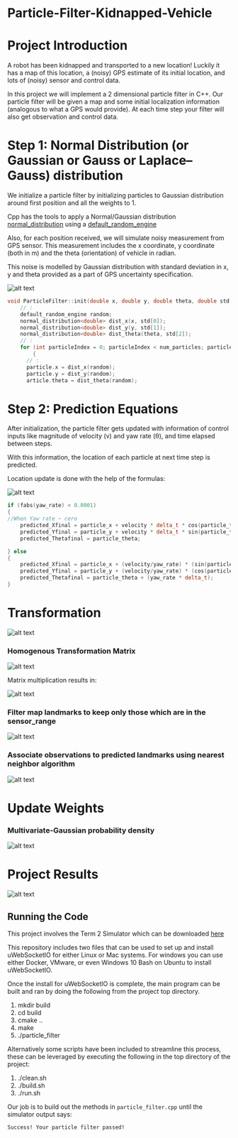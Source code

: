 # Particle-Filter-Kidnapped-Vehicle
[//]: # (Image References)

[image1]: ./images/normaldistribution.jpg "Normal Distribution"
[image2]: ./images/prediction-equations.png "Prediction Equations"
[image3]: ./images/coord_translation.png "coord translation"
[image4]: ./images/transformation_matrix.png "transformation matrix"
[image5]: ./images/homogeneous_matrix.png "homogeneous matrix"
[image6]: ./images/sensor_range.png "sensor range"
[image7]: ./images/nearestNeighbor.png "Nearest Neighbor"
[image8]: ./images/Multivariate-Gaussian.png "Multivariate Gaussian"
[image9]: ./images/ParticleFilter.png "Particle Filter"

# Project Introduction
A robot has been kidnapped and transported to a new location! Luckily it has a map of this location, a (noisy) GPS estimate of its initial location, and lots of (noisy) sensor and control data.

In this project we will implement a 2 dimensional particle filter in C++. Our particle filter will be given a map and some initial localization information (analogous to what a GPS would provide). At each time step your filter will also get observation and control data.

# Step 1: Normal Distribution (or Gaussian or Gauss or Laplace–Gauss) distribution

We initialize a particle filter by initializing particles to Gaussian distribution around first position and all the weights to 1.

Cpp has the tools to apply a Normal/Gaussian distribution [normal_distribution](http://en.cppreference.com/w/cpp/numeric/random/normal_distribution) using a [default_random_engine](http://www.cplusplus.com/reference/random/default_random_engine/)

Also, for each position received, we will simulate noisy measurement from GPS sensor. This measurement includes the x coordinate, y coordinate (both in m) and the theta (orientation) of vehicle in radian. 

This noise is modelled by Gaussian distribution with standard deviation in x, y and theta provided as a part of GPS uncertainty specification.

![alt text][image1]

```Cpp
void ParticleFilter::init(double x, double y, double theta, double std[]) {
	// :
	default_random_engine random;
	normal_distribution<double> dist_x(x, std[0]);
	normal_distribution<double> dist_y(y, std[1]);
	normal_distribution<double> dist_theta(theta, std[2]);
	// :	
	for (int particleIndex = 0; particleIndex < num_particles; particleIndex++)
    	{
	  // :
	  particle.x = dist_x(random);
	  particle.y = dist_y(random);
	  article.theta = dist_theta(random);
```

# Step 2: Prediction Equations

After initialization, the particle filter gets updated with information of control inputs like magnitude of velocity (v) and yaw rate (θ), and time elapsed between steps. 

With this information, the location of each particle at next time step is predicted. 

Location update is done with the help of the formulas:

![alt text][image2]

```Cpp
if (fabs(yaw_rate) < 0.0001) 
{
//When Yaw rate ~ cero
	predicted_Xfinal = particle_x + velocity * delta_t * cos(particle_theta);
	predicted_Yfinal = particle_y + velocity * delta_t * sin(particle_theta);
	predicted_Thetafinal = particle_theta;

} else 
{
	predicted_Xfinal = particle_x + (velocity/yaw_rate) * (sin(particle_theta + (yaw_rate * delta_t)) - sin(particle_theta));
	predicted_Yfinal = particle_y + (velocity/yaw_rate) * (cos(particle_theta) - cos(particle_theta + (yaw_rate * delta_t)));
	predicted_Thetafinal = particle_theta + (yaw_rate * delta_t);
}
```

# Transformation
![alt text][image3]

### Homogenous Transformation Matrix
![alt text][image4]

Matrix multiplication results in:

![alt text][image5]

### Filter map landmarks to keep only those which are in the sensor_range
![alt text][image6]

### Associate observations to predicted landmarks using nearest neighbor algorithm
![alt text][image7]

# Update Weights
### Multivariate-Gaussian probability density
![alt text][image8]

# Project Results
![alt text][image9]

## Running the Code
This project involves the Term 2 Simulator which can be downloaded [here](https://github.com/udacity/self-driving-car-sim/releases)

This repository includes two files that can be used to set up and install uWebSocketIO for either Linux or Mac systems. For windows you can use either Docker, VMware, or even Windows 10 Bash on Ubuntu to install uWebSocketIO.

Once the install for uWebSocketIO is complete, the main program can be built and ran by doing the following from the project top directory.

1. mkdir build
2. cd build
3. cmake ..
4. make
5. ./particle_filter

Alternatively some scripts have been included to streamline this process, these can be leveraged by executing the following in the top directory of the project:

1. ./clean.sh
2. ./build.sh
3. ./run.sh

Our job is to build out the methods in `particle_filter.cpp` until the simulator output says:

```
Success! Your particle filter passed!
```

